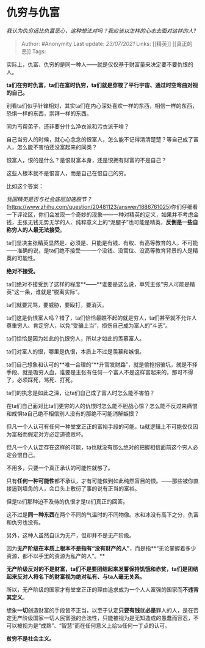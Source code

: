 # 仇穷与仇富
*我认为仇穷远比仇富恶心，这种想法对吗？我应该以怎样的心态去面对这样的人?*

> Author: #Anonymity
Last update: *23/07/2021* 
Links: [[精英]] [[真正的恶]]
Tags:    


实际上，仇富、仇穷的是同一种人——就是仅仅基于财富量来决定要不要仇恨的人。

**ta们在穷时仇富，ta们在富时仇穷，ta们就是穿梭了平行宇宙、通过时空弯曲对视的自己。**

别看ta们似乎针锋相对，其实ta们在内心深处喜欢一样的东西，相信一样的东西，恐惧一样的东西，崇拜一样的东西。

同为丐帮弟子，还非要分什么净衣派和污衣派干啥？

自己当穷人的时候，就心心念念的恨富人，怎么能不记得清清楚楚？等自己成了富人，怎么能不害怕还没富起来的同类？

恨富人，恨的是什么？是恨财富本身，还是恨拥有财富的不是自己？

这些人根本就不是恨富人，而是自己在恨自己的穷。

比如这个答案：

*我国精英是否与社会底层加速脱节？*(https://www.zhihu.com/question/20481123/answer/1886761025)你们仔细看一下评论区，你们会发现一个奇妙的现象——一种对精英的定义，如果并不考虑金钱，主张无钱无势无学的人、纯粹意义上的“泥腿子”也可能是精英，**反倒是一些自称穷人的人最无法接受**。

ta们坚决主张精英显然是、必须是、只能是有钱、有权、有高等教育的人，不可能——准确的说，是ta们绝不接受——一个没钱、没官位、没高等教育背景的人是精英的可能性。

**绝对不接受。**

ta们绝对不接受到了这样的程度**——**谁要是这么说，单凭主张“穷人可能是精英”这一条，谁就是“脱离实际”。

ta们就要咒骂，要威胁，要殴打，要消灭。

ta们这是仇恨富人吗？错了，ta们恰恰最瞧不起的就是穷人，ta们甚至就不允许人尊重穷人、肯定穷人，以免“受骗上当”，损伤自己成为富人的“斗志”。

ta们恰恰是因为如此的仇恨穷人，所以才如此的羡慕富人。

ta们对富人的恨，哪里是仇恨，本质上不过是羡慕和嫉恨。

ta们自己想象和认可的**唯一合理的“**升官发财路”，就是偷抢拐骗坑，就是不择手段、就是吸穷人血，谁要是主张有任何一个富人不是这样富起来的，那可不得了，必须踩死，骂死、打死。

ta们的执念是如此之深，让ta们自己成了富人时怎么能不害怕？

在ta们自己面对比ta们更穷的人的仇恨时怎么能不胆战心惊？怎么能不反过来痛恨和戒惧ta自己绝不相信别人没有的那绝不可能消解嫉恨？

但凡一个人认可有任何一种堂堂正正的富裕手段的可能，ta就逻辑上不可能仅仅因为富裕而假定对方必定道德败坏。

但凡一个人认定存在这样的可能，ta也就没有那么绝对的把握相信面前这个穷人必定会恨自己。

不用多，只要一个真正承认的可能性就够了。

只有**任何一种可能性**都不承认，才有可能做到如此纯然盲目的恨。——那些被你直接逼到墙角的人，会口头上敷衍了事的说有正当的富裕。

但是ta们那种迫不及待的仇恨才是ta们真正的回答。

这不过是**同一种东西**在两个不同的气温时的不同物像。水和冰没有高下之分，仇富和仇穷也没有。

另外，这种人虽然自认为无产，但却并不是无产阶级。

因为**无产阶级在本质上根本不是指有“没有财产的人”**，而是指**“无论掌握着多少资源，都不以手里的资源为私产的人”。**

**无产阶级反对的不是财富，ta们不是要团结起来发誓保持饥饿和赤贫，ta们是团结起来反对人将名下的财富视为绝对私有、与ta人毫无关系。**

所以，无产阶级的国家才有堂堂正正的理由追求成为一个人人富强的国家而**不违背其定义**。

想象**一切**创造财富的手段皆不正当，以至于认定**只要有钱**就**必是**罪人的人，是在否定无产阶级国家一切人民富强的合法性，只能被视为是无知造成的愚蠢而容忍，不可以被视为是“成熟”、“智慧”而在任何意义上给ta任何一丁点的认可。

**贫穷不是社会主义。**



